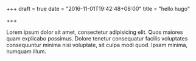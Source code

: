 +++
draft = true
date = "2016-11-01T19:42:48+08:00"
title = "hello hugo"

+++

Lorem ipsum dolor sit amet, consectetur adipisicing elit. Quos maiores quam explicabo possimus. Dolore tenetur consequatur facilis voluptates consequuntur minima nisi voluptate, sit culpa modi quod. Ipsam minima, numquam illum.
